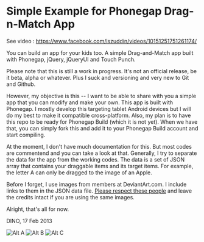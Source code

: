 Simple Example for Phonegap Drag-n-Match App
============================================

See video : https://www.facebook.com/iszuddin/videos/10151251751261174/

You can build an app for your kids too. A simple Drag-and-Match app built with Phonegap, jQuery, jQueryUI and Touch Punch.

Please note that this is still a work in progress. It's not an official release, be it beta, alpha or whatever. Plus I suck and versioning and very new to Git and Github.

However, my objective is this -- I want to be able to share with you a simple app that you can modify and make your own. This app is built with Phonegap. I mostly develop this targeting tablet Android devices but I will do my best to make it compatible cross-platform. Also, my plan is to have this repo to be ready for Phonegap Build (which it is not yet). When we have that, you can simply fork this and add it to your Phonegap Build account and start compiling.

At the moment, I don't have much documentation for this. But most codes are commentend and you can take a look at that. Generally, I try to separate the data for the app from the working codes. The data is a set of JSON array that contains your draggable items and its target items. For example, the letter A can only be dragged to the image of an Apple.

Before I forget, I use images from members at DeviantArt.com. I include links to them in the JSON data file. [Please respect these people](https://github.com/kidino/phonegap-drag-match/wiki/ABC-Images-Credit) and leave the credits intact if you are using the same images.

Alright, that's all for now.

DINO, 17 Feb 2013

![Alt A](https://raw.github.com/kidino/phonegap-drag-match/master/img/item_a.png) ![Alt B](https://raw.github.com/kidino/phonegap-drag-match/master/img/item_b.png) ![Alt C](https://raw.github.com/kidino/phonegap-drag-match/master/img/item_c.png)
